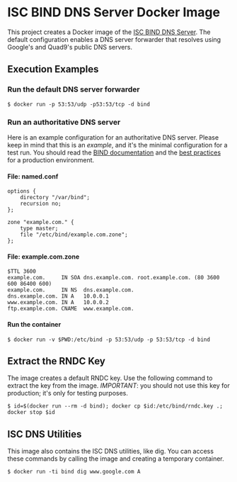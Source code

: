 # ISC BIND DNS Server Docker Image
This project creates a Docker image of the [ISC BIND DNS Server](https://www.isc.org/bind/). The default configuration enables a DNS server forwarder that resolves using Google's and Quad9's public DNS servers.

## Execution Examples

### Run the default DNS server forwarder
~~~
$ docker run -p 53:53/udp -p53:53/tcp -d bind
~~~

### Run an authoritative DNS server
Here is an example configuration for an authoritative DNS server. Please keep in mind that this is an *example*, and it's the minimal configuration for a test run. You should read the [BIND documentation](https://bind9.readthedocs.io/en/latest/#) and the [best practices](https://kb.isc.org/docs/bind-best-practices-recursive) for a production environment.

#### File: named.conf
~~~
options {
    directory "/var/bind";
    recursion no;
};

zone "example.com." {
    type master;
    file "/etc/bind/example.com.zone";
};
~~~

#### File: example.com.zone
~~~
$TTL 3600
example.com.     IN SOA dns.example.com. root.example.com. (80 3600 600 86400 600)
example.com.     IN NS  dns.example.com.
dns.example.com. IN A   10.0.0.1
www.example.com. IN A   10.0.0.2
ftp.example.com. CNAME  www.example.com.
~~~

#### Run the container
~~~
$ docker run -v $PWD:/etc/bind -p 53:53/udp -p 53:53/tcp -d bind
~~~

## Extract the RNDC Key
The image creates a default RNDC key. Use the following command to extract the key from the image. *IMPORTANT*: you should not use this key for production; it's only for testing purposes.
~~~
$ id=$(docker run --rm -d bind); docker cp $id:/etc/bind/rndc.key .; docker stop $id
~~~

## ISC DNS Utilities
This image also contains the ISC DNS utilities, like dig. You can access these commands by calling the image and creating a temporary container.

~~~
$ docker run -ti bind dig www.google.com A
~~~
